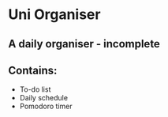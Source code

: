 # Uni Organiser

## A daily organiser - incomplete

## Contains:
- To-do list
- Daily schedule
- Pomodoro timer
